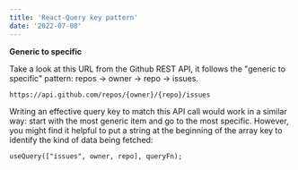 ```yaml
---
title: 'React-Query key pattern'
date: '2022-07-08'
---
```


**Generic to specific**

Take a look at this URL from the Github REST API, it follows the "generic to specific" pattern: repos -> owner -> repo -> issues.

`https://api.github.com/repos/{owner}/{repo}/issues`

Writing an effective query key to match this API call would work in a similar way: start with the most generic item and go to the most specific. However, you might find it helpful to put a string at the beginning of the array key to identify the kind of data being fetched:

`useQuery(["issues", owner, repo], queryFn);`
